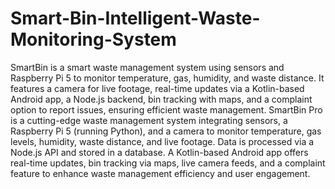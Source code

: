 # Smart-Bin-Intelligent-Waste-Monitoring-System
SmartBin is a smart waste management system using sensors and Raspberry Pi 5 to monitor temperature, gas, humidity, and waste distance. It features a camera for live footage, real-time updates via a Kotlin-based Android app, a Node.js backend, bin tracking with maps, and a complaint option to report issues, ensuring efficient waste management.
SmartBin Pro is a cutting-edge waste management system integrating sensors, a Raspberry Pi 5 (running Python), and a camera to monitor temperature, gas levels, humidity, waste distance, and live footage. Data is processed via a Node.js API and stored in a database. A Kotlin-based Android app offers real-time updates, bin tracking via maps, live camera feeds, and a complaint feature to enhance waste management efficiency and user engagement.
